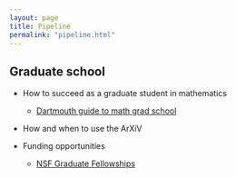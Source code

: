 ```yaml
---
layout: page
title: Pipeline
permalink: "pipeline.html"
---
```


## Graduate school

- How to succeed as a graduate student in mathematics
	- [Dartmouth guide to math grad school][1]

- How and when to use the ArXiV

- Funding opportunities
	- [NSF Graduate Fellowships][2]

[1]:<https://math.dartmouth.edu/graduate-students/current/guide/GradGuide.pdf>
[2]:<https://www.nsfgrfp.org/>
